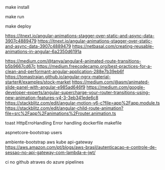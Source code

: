 make install

make run

make deploy

https://itnext.io/angular-animations-stagger-over-static-and-async-data-3907c4889479
https://itnext.io/angular-animations-stagger-over-static-and-async-data-3907c4889479
https://netbasal.com/creating-reusable-animations-in-angular-6a2350d6191a

https://medium.com/@tanya/angular4-animated-route-transitions-b5b9667cd67c
https://medium.freecodecamp.org/best-practices-for-a-clean-and-performant-angular-application-288e7b39eb6f
https://tomastrajan.github.io/angular-ngrx-material-starter#/examples/stock-market https://medium.com/@asm/animated-slide-panel-with-angular-e985ad646f9 https://medium.com/google-developer-experts/angular-supercharge-your-router-transitions-using-new-animation-features-v4-3-3eb341ede6c8 https://stackblitz.com/edit/angular-motion-v6-c?file=app%2Fapp.module.ts 
https://stackblitz.com/edit/angular-child-route-animation?file=src%2Fapp%2Fanimations%2Frouter.animation.ts

toast HttpErroHandling Error handling dockerfile makefile

aspnetcore-bootstrap users

ambiente-bootstrap aws kube api-gateway https://aws.amazon.com/pt/blogs/aws-brasil/autenticacao-e-controle-de-sessao-no-api-gateway-com-lambda-e-jwt/

ci no github atraves do azure pipelines